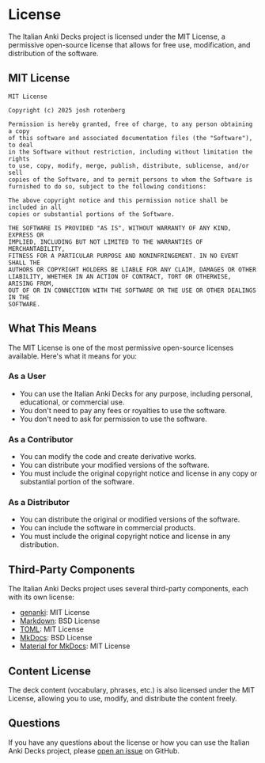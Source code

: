# License

The Italian Anki Decks project is licensed under the MIT License, a permissive open-source license that allows for free use, modification, and distribution of the software.

## MIT License

```
MIT License

Copyright (c) 2025 josh rotenberg

Permission is hereby granted, free of charge, to any person obtaining a copy
of this software and associated documentation files (the "Software"), to deal
in the Software without restriction, including without limitation the rights
to use, copy, modify, merge, publish, distribute, sublicense, and/or sell
copies of the Software, and to permit persons to whom the Software is
furnished to do so, subject to the following conditions:

The above copyright notice and this permission notice shall be included in all
copies or substantial portions of the Software.

THE SOFTWARE IS PROVIDED "AS IS", WITHOUT WARRANTY OF ANY KIND, EXPRESS OR
IMPLIED, INCLUDING BUT NOT LIMITED TO THE WARRANTIES OF MERCHANTABILITY,
FITNESS FOR A PARTICULAR PURPOSE AND NONINFRINGEMENT. IN NO EVENT SHALL THE
AUTHORS OR COPYRIGHT HOLDERS BE LIABLE FOR ANY CLAIM, DAMAGES OR OTHER
LIABILITY, WHETHER IN AN ACTION OF CONTRACT, TORT OR OTHERWISE, ARISING FROM,
OUT OF OR IN CONNECTION WITH THE SOFTWARE OR THE USE OR OTHER DEALINGS IN THE
SOFTWARE.
```

## What This Means

The MIT License is one of the most permissive open-source licenses available. Here's what it means for you:

### As a User

- You can use the Italian Anki Decks for any purpose, including personal, educational, or commercial use.
- You don't need to pay any fees or royalties to use the software.
- You don't need to ask for permission to use the software.

### As a Contributor

- You can modify the code and create derivative works.
- You can distribute your modified versions of the software.
- You must include the original copyright notice and license in any copy or substantial portion of the software.

### As a Distributor

- You can distribute the original or modified versions of the software.
- You can include the software in commercial products.
- You must include the original copyright notice and license in any distribution.

## Third-Party Components

The Italian Anki Decks project uses several third-party components, each with its own license:

- [genanki](https://github.com/kerrickstaley/genanki): MIT License
- [Markdown](https://python-markdown.github.io/): BSD License
- [TOML](https://github.com/toml-lang/toml): MIT License
- [MkDocs](https://www.mkdocs.org/): BSD License
- [Material for MkDocs](https://squidfunk.github.io/mkdocs-material/): MIT License

## Content License

The deck content (vocabulary, phrases, etc.) is also licensed under the MIT License, allowing you to use, modify, and distribute the content freely.

## Questions

If you have any questions about the license or how you can use the Italian Anki Decks project, please [open an issue](https://github.com/joshrotenberg/italian-anki/issues) on GitHub.